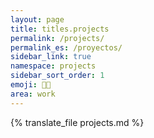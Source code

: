 ```yaml
---
layout: page
title: titles.projects
permalink: /projects/
permalink_es: /proyectos/
sidebar_link: true
namespace: projects
sidebar_sort_order: 1
emoji: 👨‍💻
area: work
---
```


{% translate_file projects.md %}